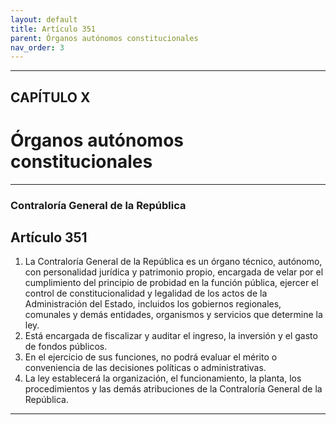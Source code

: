 ```yaml
---
layout: default
title: Artículo 351
parent: Órganos autónomos constitucionales
nav_order: 3
---
```


---

## CAPÍTULO X
# Órganos autónomos constitucionales

---

### Contraloría General de la República

## Artículo 351

1. La Contraloría General de la República es un órgano técnico, autónomo, con personalidad jurídica y patrimonio propio, encargada de velar por el cumplimiento del principio de probidad en la función pública, ejercer el control de constitucionalidad y legalidad de los actos de la Administración del Estado, incluidos los gobiernos regionales, comunales y demás entidades, organismos y servicios que determine la ley.
2. Está encargada de fiscalizar y auditar el ingreso, la inversión y el gasto de fondos públicos.
3. En el ejercicio de sus funciones, no podrá evaluar el mérito o conveniencia de las decisiones políticas o administrativas.
4. La ley establecerá la organización, el funcionamiento, la planta, los procedimientos y las demás atribuciones de la Contraloría General de la República.

---
